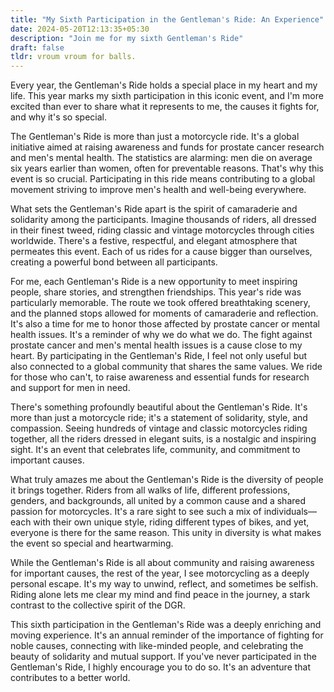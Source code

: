 ```yaml
---
title: "My Sixth Participation in the Gentleman's Ride: An Experience"
date: 2024-05-20T12:13:35+05:30
description: "Join me for my sixth Gentleman's Ride"
draft: false
tldr: vroum vroum for balls.
---
```


Every year, the Gentleman's Ride holds a special place in my heart and my life. This year marks my sixth participation in this iconic event, and I'm more excited than ever to share what it represents to me, the causes it fights for, and why it's so special.

The Gentleman's Ride is more than just a motorcycle ride. It's a global initiative aimed at raising awareness and funds for prostate cancer research and men's mental health. The statistics are alarming: men die on average six years earlier than women, often for preventable reasons. That's why this event is so crucial. Participating in this ride means contributing to a global movement striving to improve men's health and well-being everywhere.

What sets the Gentleman's Ride apart is the spirit of camaraderie and solidarity among the participants. Imagine thousands of riders, all dressed in their finest tweed, riding classic and vintage motorcycles through cities worldwide. There's a festive, respectful, and elegant atmosphere that permeates this event. Each of us rides for a cause bigger than ourselves, creating a powerful bond between all participants.

For me, each Gentleman's Ride is a new opportunity to meet inspiring people, share stories, and strengthen friendships. This year's ride was particularly memorable. The route we took offered breathtaking scenery, and the planned stops allowed for moments of camaraderie and reflection. It's also a time for me to honor those affected by prostate cancer or mental health issues. It's a reminder of why we do what we do. The fight against prostate cancer and men's mental health issues is a cause close to my heart. By participating in the Gentleman's Ride, I feel not only useful but also connected to a global community that shares the same values. We ride for those who can't, to raise awareness and essential funds for research and support for men in need.

There's something profoundly beautiful about the Gentleman's Ride. It's more than just a motorcycle ride; it's a statement of solidarity, style, and compassion. Seeing hundreds of vintage and classic motorcycles riding together, all the riders dressed in elegant suits, is a nostalgic and inspiring sight. It's an event that celebrates life, community, and commitment to important causes.

What truly amazes me about the Gentleman's Ride is the diversity of people it brings together. Riders from all walks of life, different professions, genders, and backgrounds, all united by a common cause and a shared passion for motorcycles. It's a rare sight to see such a mix of individuals—each with their own unique style, riding different types of bikes, and yet, everyone is there for the same reason. This unity in diversity is what makes the event so special and heartwarming.

While the Gentleman's Ride is all about community and raising awareness for important causes, the rest of the year, I see motorcycling as a deeply personal escape. It's my way to unwind, reflect, and sometimes be selfish. Riding alone lets me clear my mind and find peace in the journey, a stark contrast to the collective spirit of the DGR.

This sixth participation in the Gentleman's Ride was a deeply enriching and moving experience. It's an annual reminder of the importance of fighting for noble causes, connecting with like-minded people, and celebrating the beauty of solidarity and mutual support. If you've never participated in the Gentleman's Ride, I highly encourage you to do so. It's an adventure that contributes to a better world.
